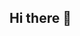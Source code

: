 ## Hi there 👋

<!--
# Hi there, I'm Muhammad Shafiq 👋

## 🚀 About Me
I'm a passionate Software Engineer and DevOps enthusiast focused on building scalable, reliable, and efficient solutions. With a strong background in **MERN stack development**, **DevOps automation**, and **cloud infrastructure**, I love turning complex challenges into simple, elegant systems.

- 🔭 Currently working on DevOps automation and Kubernetes projects  
- 🌱 Constantly learning and improving skills in CI/CD, Docker, Terraform, and Kubernetes  
- 💬 Ask me about JavaScript, Node.js, React, Docker, Linux, and Terraform  
- ⚡ Fun fact: I enjoy solving complex problems and optimizing workflows for maximum efficiency  

## 🛠 Technologies & Tools

![JavaScript](https://img.shields.io/badge/-JavaScript-F7DF1E?logo=javascript&logoColor=black)
![Node.js](https://img.shields.io/badge/-Node.js-339933?logo=node.js&logoColor=white)
![React](https://img.shields.io/badge/-React-61DAFB?logo=react&logoColor=black)
![MongoDB](https://img.shields.io/badge/-MongoDB-47A248?logo=mongodb&logoColor=white)
![Docker](https://img.shields.io/badge/-Docker-2496ED?logo=docker&logoColor=white)
![Kubernetes](https://img.shields.io/badge/-Kubernetes-326CE5?logo=kubernetes&logoColor=white)
![Terraform](https://img.shields.io/badge/-Terraform-623CE4?logo=terraform&logoColor=white)
![Linux](https://img.shields.io/badge/-Linux-FCC624?logo=linux&logoColor=black)
![Git](https://img.shields.io/badge/-Git-F05032?logo=git&logoColor=white)

## 📫 How to Reach Me

- Email: [your.email@example.com](mailto:your.email@example.com)  
- LinkedIn: [linkedin.com/in/mshafiq92](https://linkedin.com/in/mshafiq92)  
- Portfolio: [your-portfolio-url.com](https://your-portfolio-url.com)  

## 📈 GitHub Stats

![Top Languages](https://github-readme-stats.vercel.app/api/top-langs/?username=mshafiq92&layout=compact&theme=radical)
![GitHub Stats](https://github-readme-stats.vercel.app/api?username=mshafiq92&show_icons=true&theme=radical)

---

*“Code is like humor. When you have to explain it, it’s bad.”* — Cory House

